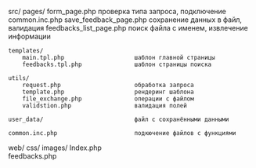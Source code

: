   src/
    pages/
        form_page.php                   проверка типа запроса, подключение common.inc.php
        save_feedback_page.php          сохранение данных в файл, валидация
        feedbacks_list_page.php         поиск файла с именем, извлечение информации

    templates/
        main.tpl.php                    шаблон главной страницы
        feedbacks.tpl.php               шаблон страницы поиска

    utils/
        request.php                     обработка запроса
        template.php                    рендеринг шаблона
        file_exchange.php               операции с файлом
        validstion.php                  валидация полей 

    user_data/                          файл с сохранёнными данными

    common.inc.php                      подкючение файлов с функциями 
  web/
		css/
		images/
		Index.php                         
		feedbacks.php

